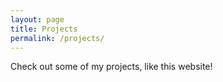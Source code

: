 ```yaml
---
layout: page
title: Projects
permalink: /projects/
---
```


Check out some of my projects, like this website!
